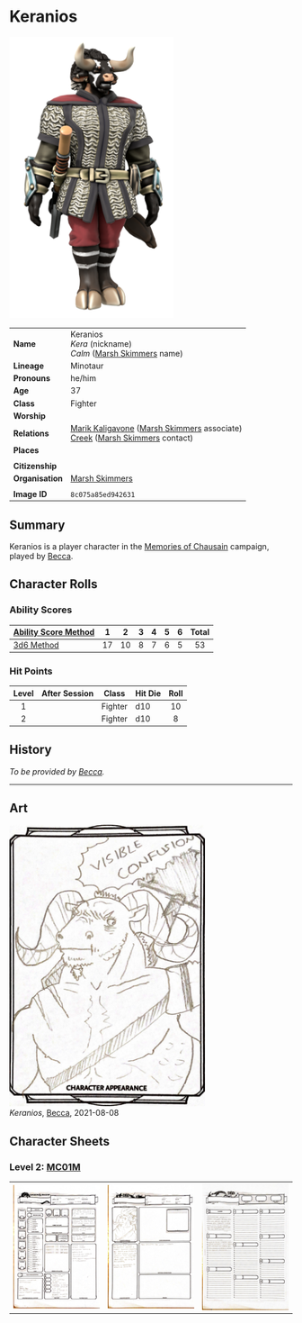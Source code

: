 # Keranios

<img src="https://raw.githubusercontent.com/jesskelsall/astarus-images/main/characters/portraits/8c075a85ed942631.png" height="500" />

|||
| --- | --- |
| **Name** | Keranios<br>*Kera* (nickname)<br>*Calm* ([Marsh Skimmers](../organisations/marsh-skimmers.md) name) | character.3
| **Lineage** | Minotaur |
| **Pronouns** | he/him |
| **Age** | 37 |
| **Class** | Fighter |
| **Worship** | |
| **Relations** | [Marik Kaligavone](marik-kaligavone.md) ([Marsh Skimmers](../organisations/marsh-skimmers.md) associate)<br>[Creek](creek.md) ([Marsh Skimmers](../organisations/marsh-skimmers.md) contact) |
| **Places** | |
|||
| **Citizenship** | |
| **Organisation** | [Marsh Skimmers](../organisations/marsh-skimmers.md) |
|||
| **Image ID** | `8c075a85ed942631` |

## Summary

Keranios is a player character in the [Memories of Chausain](../campaigns/C3-memories-of-chausain.md) campaign, played by [Becca](../players/becca.md).

## Character Rolls

### Ability Scores

| [Ability Score Method](../mechanics/ability-score-method/ability-score-method.md) | 1 | 2 | 3 | 4 | 5 | 6 | Total |
| --- |:---:|:---:|:---:|:---:|:---:|:---:|:---:|
| [3d6 Method](../mechanics/ability-score-method/3d6-method.md) | 17 | 10 | 8 | 7 | 6 | 5 | 53 |

### Hit Points

| Level | After Session | Class | Hit Die | Roll |
|:---:|:---:| --- | --- |:---:|
| 1 || Fighter | d10 | 10 |
| 2 || Fighter | d10 | 8 |

## History

*To be provided by [Becca](../players/becca.md).*

---

## Art

<img src="https://raw.githubusercontent.com/jesskelsall/astarus-images/main/art/13d7a37b45c77117.jpg" height="500" /><br>*Keranios*, [Becca](../players/becca.md), 2021-08-08

## Character Sheets

### Level 2: [MC01M](../sessions/MC01M.md)

||||
|:---:|:---:|:---:|
| <img src="https://raw.githubusercontent.com/jesskelsall/astarus-images/main/character-sheets/8c075a85ed942631-2-1.jpg" width="300" /> | <img src="https://raw.githubusercontent.com/jesskelsall/astarus-images/main/character-sheets/8c075a85ed942631-2-2.jpg" width="300" /> | <img src="https://raw.githubusercontent.com/jesskelsall/astarus-images/main/character-sheets/8c075a85ed942631-2-3.jpg" width="300" /> |
